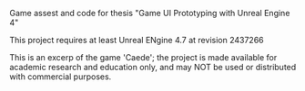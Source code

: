 
Game assest and code for thesis "Game UI Prototyping with Unreal Engine 4"

This project requires at least Unreal ENgine 4.7 at revision 2437266

This is an excerp of the game 'Caede'; the project is made available for academic research and education only, and may NOT be used or distributed with commercial purposes.
